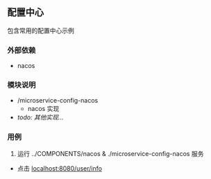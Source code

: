 ## 配置中心
包含常用的配置中心示例

### 外部依赖
* nacos

### 模块说明
* /microservice-config-nacos
  * nacos 实现
* *todo: 其他实现...*

### 用例
1. 运行 ../COMPONENTS/nacos & ./microservice-config-nacos 服务
  * 点击 [localhost:8080/user/info](http://localhost:8080/user/info)

